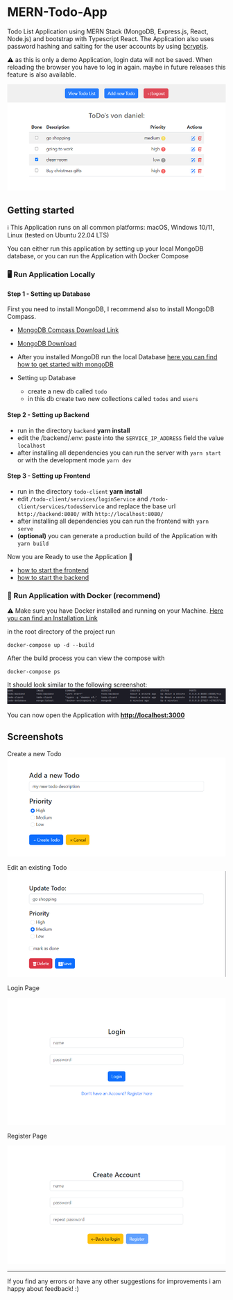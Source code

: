 # MERN-Todo-App

Todo List Application using MERN Stack (MongoDB, Express.js, React, Node.js) and bootstrap with Typescript React. The Application also uses password hashing and salting for the user accounts by using <a href="https://www.npmjs.com/package/bcryptjs">bcryptjs</a>.

⚠️ as this is only a demo Application, login data will not be saved. When reloading the browser you have to log in again. maybe in future releases this feature is also available.

<img src="screenshots/v1.3.0/TodoList.png">

## Getting started

ℹ️ This Application runs on all common platforms: macOS, Windows 10/11, Linux (tested on Ubuntu 22.04 LTS)

You can either run this application by setting up your local MongoDB database, or you can run the Application
with Docker Compose

### 🖥️ Run Application Locally

#### Step 1 - Setting up Database

First you need to install MongoDB, I recommend also to install MongoDB Compass.

- <a href="https://www.mongodb.com/try/download/compass">MongoDB Compass Download Link</a>
- <a href="https://www.mongodb.com/try/download/community">MongoDB Download</a>

- After you installed MongoDB run the local Database <a href="https://www.mongodb.com/basics/get-started">here you can find how to get started with mongoDB</a>
- Setting up Database
  - create a new db called `todo`
  - in this db create two new collections called `todos` and `users`

#### Step 2 - Setting up Backend

- run in the directory `backend` **yarn install**
- edit the /backend/.env: paste into the `SERVICE_IP_ADDRESS` field the value `localhost`
- after installing all dependencies you can run the server with `yarn start` or with the development mode `yarn dev`

#### Step 3 - Setting up Frontend

- run in the directory `todo-client` **yarn install**
- edit `/todo-client/services/loginService` and `/todo-client/services/todosService` and replace
  the base url `http://backend:8080/` with `http://localhost:8080/`
- after installing all dependencies you can run the frontend with `yarn serve`
- **(optional)** you can generate a production build of the Application with `yarn build`

Now you are Ready to use the Application 🎉

- <a href="https://github.com/d4niee/MERN-Todo-App/blob/main/client/README.md">how to start the frontend</a>
- <a href="https://github.com/d4niee/MERN-Todo-App/blob/main/backend/README.md">how to start the backend</a>

### 🐋 Run Application with Docker (recommend)

⚠️ Make sure you have Docker installed and running on your Machine. <a href="https://docs.docker.com/desktop/">Here you can find an Installation Link</a>

in the root directory of the project run

```shell
docker-compose up -d --build
```

After the build process you can view the compose with

```shell
docker-compose ps
```

It should look similar to the following screenshot:
<img src="screenshots/dockerps.png">

You can now open the Application with
<a href="http://localhost:3000">**http://localhost:3000**</a>

## Screenshots

Create a new Todo
<img src="screenshots/v1.3.0/newTodo.png">

Edit an existing Todo
<img src="screenshots/v1.3.0/UpdateTodo.png">

Login Page

<img src="screenshots/v1.3.0/loginPage.png">

Register Page

<img src="screenshots/v1.3.0/SignUp.png">

<hr/>

If you find any errors or have any other suggestions for improvements i am happy about feedback! :)
